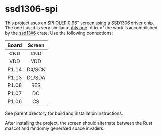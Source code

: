 # ssd1306-spi

This project uses an SPI OLED 0.96" screen using a SSD1306 driver chip. The one I used is very similar to [this one](https://www.buydisplay.com/white-spi-i2c-0-96-inch-oled-display-module-breakout-board-for-arduino). A lot of the work is accomplished by the [ssd1306](https://crates.io/crates/ssd1306) crate. Use the following connections:

|  Board | Screen |
|:------:|:------:|
|  GND   |  GND   |
|  VDD   |  VDD   |
| P1.14  | D0/SCK |
| P1.13  | D1/SDA |
| P1.08  |  RES   |
| P1.07  |   DC   |
| P1.06  |   CS   |

See parent directory for build and installation instructions.

After installing the project, the screen should alternate between the Rust mascot and randomly generated space invaders.
